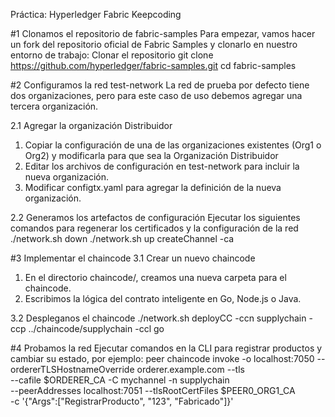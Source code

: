 Práctica: Hyperledger Fabric Keepcoding

#1 Clonamos el repositorio de fabric-samples
Para empezar, vamos hacer un fork del repositorio oficial de Fabric Samples y clonarlo en nuestro entorno de trabajo:
Clonar el repositorio
git clone https://github.com/hyperledger/fabric-samples.git
cd fabric-samples

#2 Configuramos la red test-network
La red de prueba por defecto tiene dos organizaciones, pero para este caso de uso debemos agregar una tercera organización.

2.1 Agregar la organización Distribuidor
  1. Copiar la configuración de una de las organizaciones existentes (Org1 o Org2) y modificarla para que sea la Organización Distribuidor
  2. Editar los archivos de configuración en test-network para incluir la nueva organización.
  3. Modificar configtx.yaml para agregar la definición de la nueva organización.
     
2.2 Generamos los artefactos de configuración
Ejecutar los siguientes comandos para regenerar los certificados y la configuración de la red
  ./network.sh down
  ./network.sh up createChannel -ca
  
#3 Implementar el chaincode
3.1 Crear un nuevo chaincode
  1. En el directorio chaincode/, creamos  una nueva carpeta para el chaincode.
  2. Escribimos la lógica del contrato inteligente en Go, Node.js o Java.

3.2 Despleganos el chaincode
  ./network.sh deployCC -ccn supplychain -ccp ../chaincode/supplychain -ccl go

#4 Probamos la red
Ejecutar comandos en la CLI para registrar productos y cambiar su estado, por ejemplo: 
peer chaincode invoke -o localhost:7050 --ordererTLSHostnameOverride orderer.example.com --tls \
--cafile $ORDERER_CA -C mychannel -n supplychain \
--peerAddresses localhost:7051 --tlsRootCertFiles $PEER0_ORG1_CA \
-c '{"Args":["RegistrarProducto", "123", "Fabricado"]}'


  
